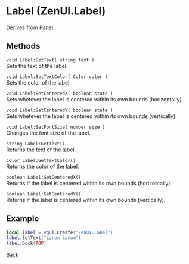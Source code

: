 # Label (ZenUI.Label) 
Derives from [Panel](https://wiki.facepunch.com/gmod/Panel).

## Methods
`void Label:SetText( string text )`  
Sets the text of the label.

`void Label:SetTextColor( Color color )`  
Sets the color of the label.

`void Label:SetCenteredX( boolean state )`  
Sets whetever the label is centered within its own bounds (horizontally).

`void Label:SetCenteredY( boolean state )`  
Sets whetever the label is centered within its own bounds (vertically).

`void Label:SetFontSize( number size )`  
Changes the font size of the label.

`string Label:GetText()`  
Returns the text of the label.

`Color Label:GetTextColor()`  
Returns the color of the label.

`boolean Label:GetCenteredX()`  
Returns if the label is centered within its own bounds (horizontally).

`boolean Label:GetCenteredY()`  
Returns if the label is centered within its own bounds (vertically).

## Example
```lua
local label = vgui.Create("ZenUI.Label")
label:SetText("Lorem ipsum")
label:Dock(TOP)
```
[Back](../main.md)